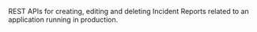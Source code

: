 REST APIs for creating, editing and deleting Incident Reports related to an
application running in production.
